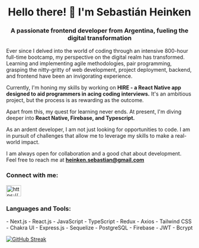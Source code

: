 <h1 align="center">Hello there! 👋 I'm Sebastián Heinken</h1>
<h3 align="center">A passionate frontend developer from Argentina, fueling the digital transformation</h3>

Ever since I delved into the world of coding through an intensive 800-hour full-time bootcamp, my perspective on the digital realm has transformed. Learning and implementing agile methodologies, pair programming, grasping the nitty-gritty of web development, project deployment, backend, and frontend have been an invigorating experience.

Currently, I'm honing my skills by working on **HIRE - a React Native app designed to aid programmers in acing coding interviews.** It's an ambitious project, but the process is as rewarding as the outcome.

Apart from this, my quest for learning never ends. At present, I'm diving deeper into **React Native, Firebase, and Typescript.**

As an ardent developer, I am not just looking for opportunities to code. I am in pursuit of challenges that allow me to leverage my skills to make a real-world impact. 

I am always open for collaboration and a good chat about development. Feel free to reach me at **heinken.sebastian@gmail.com**

<h3 align="left">Connect with me:</h3>
<p align="left">
<a href="https://www.linkedin.com/in/sebastian-heinken/" target="blank"><img align="center" src="https://raw.githubusercontent.com/rahuldkjain/github-profile-readme-generator/master/src/images/icons/Social/linked-in-alt.svg" alt="https://www.linkedin.com/in/sebastian-heinken/" height="30" width="40" /></a>
</p>

<h3 align="left">Languages and Tools:</h3>
<p align="left">
- Next.js
- React.js
- JavaScript
- TypeScript
- Redux
- Axios
- Tailwind CSS
- Chakra UI
- Express.js
- Sequelize
- PostgreSQL
- Firebase
- JWT
- Bcrypt
</p>

[![GitHub Streak](http://github-readme-streak-stats.herokuapp.com?user=sheinken88&theme=transparent)](https://git.io/streak-stats)
